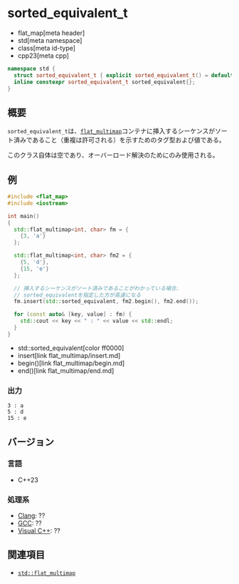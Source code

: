 # sorted_equivalent_t
* flat_map[meta header]
* std[meta namespace]
* class[meta id-type]
* cpp23[meta cpp]

```cpp
namespace std {
  struct sorted_equivalent_t { explicit sorted_equivalent_t() = default; };
  inline constexpr sorted_equivalent_t sorted_equivalent{};
}
```

## 概要
`sorted_equivalent_t`は、[`flat_multimap`](flat_multimap.md)コンテナに挿入するシーケンスがソート済みであること（重複は許可される）を示すためのタグ型および値である。

このクラス自体は空であり、オーバーロード解決のためにのみ使用される。


## 例
```cpp example
#include <flat_map>
#include <iostream>

int main()
{
  std::flat_multimap<int, char> fm = {
    {3, 'a'}
  };

  std::flat_multimap<int, char> fm2 = {
    {5, 'd'},
    {15, 'e'}
  };

  // 挿入するシーケンスがソート済みであることがわかっている場合、
  // sorted_equivalentを指定した方が高速になる
  fm.insert(std::sorted_equivalent, fm2.begin(), fm2.end());

  for (const auto& [key, value] : fm) {
    std::cout << key << " : " << value << std::endl;
  }
}
```
* std::sorted_equivalent[color ff0000]
* insert[link flat_multimap/insert.md]
* begin()[link flat_multimap/begin.md]
* end()[link flat_multimap/end.md]

### 出力
```
3 : a
5 : d
15 : e
```

## バージョン
### 言語
- C++23

### 処理系
- [Clang](/implementation.md#clang): ??
- [GCC](/implementation.md#gcc): ??
- [Visual C++](/implementation.md#visual_cpp): ??


## 関連項目
- [`std::flat_multimap`](flat_multimap.md)
